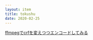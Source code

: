 ```yaml
---
layout: item
title: tokushu
date: 2020-02-25
---
```


[ffmpegでcrfを変えつつエンコードしてみる](https://kidokun153.github.io/tokushu/ffmpeg-crf)